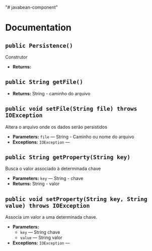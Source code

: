 "# javabean-component" 

# Documentation

## `public Persistence()`

Construtor

 * **Returns:** 

## `public String getFile()`

 * **Returns:** String - caminho do arquivo

## `public void setFile(String file) throws IOException`

Altera o arquivo onde os dados serão persistidos

 * **Parameters:** `file` — String - Caminho ou nome do arquivo
 * **Exceptions:** `IOException` — 

## `public String getProperty(String key)`

Busca o valor associado à determinada chave

 * **Parameters:** `key` — String - chave
 * **Returns:** String - valor

## `public void setProperty(String key, String value) throws IOException`

Associa um valor a uma determinada chave.

 * **Parameters:**
   * `key` — String chave
   * `value` — String valor
 * **Exceptions:** `IOException` — 
